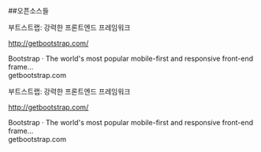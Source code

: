##오픈소스들
						<div id="postViewArea">						<div id="postViewArea">						<div id="post-view220207982696" class="post-view pcol2 _param(1) _postViewArea220207982696">						<div id="post-view220207982696" class="post-view pcol2 _param(1) _postViewArea220207982696">							<p>부트스트랩:&nbsp;강력한 프론트엔드 프레임워크</p><p><font color="#0000ee"><u><a href="http://getbootstrap.com/" target="_blank" class="con_link">http://getbootstrap.com/</a></u></font></p><div align=""><div class="og"><div class="box"><div class="txt"><a href="http://getbootstrap.com/" target="_blank" onclick="clickcr(this,'pst.link','','',event)" style="text-decoration:none;"><div class="tit">Bootstrap &middot; The world's most popular mobile-first and responsive front-end frame...</div><div class="dsc"></div><div class="cp">getbootstrap.com</div></a></div></div></div><div align="left"><img src="http://static.naver.net/blank.gif" class="m20" alt=""></div></div><p><font color="#0000ee"><u></u></font></p>							<p>부트스트랩:&nbsp;강력한 프론트엔드 프레임워크</p><p><font color="#0000ee"><u><a href="http://getbootstrap.com/" target="_blank" class="con_link">http://getbootstrap.com/</a></u></font></p><div align=""><div class="og"><div class="box"><div class="txt"><a href="http://getbootstrap.com/" target="_blank" onclick="clickcr(this,'pst.link','','',event)" style="text-decoration:none;"><div class="tit">Bootstrap &middot; The world's most popular mobile-first and responsive front-end frame...</div><div class="dsc"></div><div class="cp">getbootstrap.com</div></a></div></div></div><div align="left"><img src="http://static.naver.net/blank.gif" class="m20" alt=""></div></div><p><font color="#0000ee"><u></u></font></p>